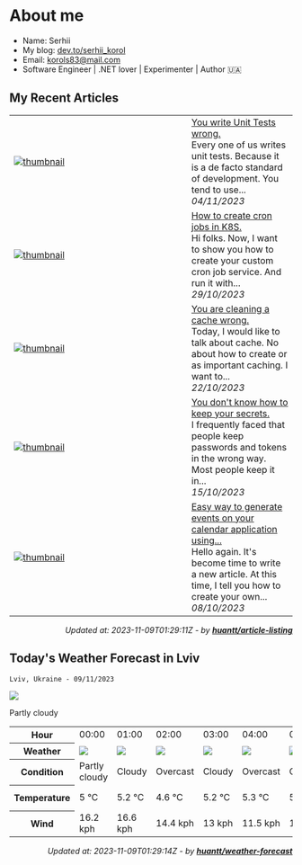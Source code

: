 # About me

- Name: Serhii
- My blog: [dev.to/serhii_korol](https://dev.to/serhii_korol_ab7776c50dba)
- Email: [korols83@mail.com](mailto:korols83@mail.com)
- Software Engineer | .NET lover | Experimenter | Author 🇺🇦

## My Recent Articles


<table>
        <tr>
            <td width="300px">
                <a href="https://dev.to/serhii_korol_ab7776c50dba/you-write-unit-tests-wrong-5d9f"><img src="https://res.cloudinary.com/practicaldev/image/fetch/s--GG0lG3cm--/c_imagga_scale,f_auto,fl_progressive,h_420,q_auto,w_1000/https://dev-to-uploads.s3.amazonaws.com/uploads/articles/ze1w904jlo4fzso8y0ty.jpg" alt="thumbnail"></a>
            </td>
            <td>
                <a href="https://dev.to/serhii_korol_ab7776c50dba/you-write-unit-tests-wrong-5d9f">You write Unit Tests wrong.</a>
                <div>Every one of us writes unit tests. Because it is a de facto standard of development. You tend to use...</div>
                <div><i>04/11/2023</i></div>
            </td>
        </tr>
        <tr>
            <td width="300px">
                <a href="https://dev.to/serhii_korol_ab7776c50dba/how-to-create-cron-jobs-in-k8s-405m"><img src="https://res.cloudinary.com/practicaldev/image/fetch/s--0McM2KI0--/c_imagga_scale,f_auto,fl_progressive,h_420,q_auto,w_1000/https://dev-to-uploads.s3.amazonaws.com/uploads/articles/l6artnd1z8pj4u1clsjx.jpg" alt="thumbnail"></a>
            </td>
            <td>
                <a href="https://dev.to/serhii_korol_ab7776c50dba/how-to-create-cron-jobs-in-k8s-405m">How to create cron jobs in K8S.</a>
                <div>Hi folks. Now, I want to show you how to create your custom cron job service. And run it with...</div>
                <div><i>29/10/2023</i></div>
            </td>
        </tr>
        <tr>
            <td width="300px">
                <a href="https://dev.to/serhii_korol_ab7776c50dba/you-are-cleaning-a-cache-wrong-1hjo"><img src="https://res.cloudinary.com/practicaldev/image/fetch/s--w0IfKBdC--/c_imagga_scale,f_auto,fl_progressive,h_420,q_auto,w_1000/https://dev-to-uploads.s3.amazonaws.com/uploads/articles/3nz7azlu6bf303ipt3mr.jpg" alt="thumbnail"></a>
            </td>
            <td>
                <a href="https://dev.to/serhii_korol_ab7776c50dba/you-are-cleaning-a-cache-wrong-1hjo">You are cleaning a cache wrong.</a>
                <div>Today, I would like to talk about cache. No about how to create or as important caching. I want to...</div>
                <div><i>22/10/2023</i></div>
            </td>
        </tr>
        <tr>
            <td width="300px">
                <a href="https://dev.to/serhii_korol_ab7776c50dba/you-dont-know-how-to-keep-your-secrets-1a36"><img src="https://res.cloudinary.com/practicaldev/image/fetch/s--y491yH3L--/c_imagga_scale,f_auto,fl_progressive,h_420,q_auto,w_1000/https://dev-to-uploads.s3.amazonaws.com/uploads/articles/2cnysdd8qtft6r5s9ymh.jpeg" alt="thumbnail"></a>
            </td>
            <td>
                <a href="https://dev.to/serhii_korol_ab7776c50dba/you-dont-know-how-to-keep-your-secrets-1a36">You don&#39;t know how to keep your secrets.</a>
                <div>I frequently faced that people keep passwords and tokens in the wrong way. Most people keep it in...</div>
                <div><i>15/10/2023</i></div>
            </td>
        </tr>
        <tr>
            <td width="300px">
                <a href="https://dev.to/serhii_korol_ab7776c50dba/easy-way-to-generate-events-on-your-calendar-application-using-net-maui-3793"><img src="https://res.cloudinary.com/practicaldev/image/fetch/s--IEKKg3ht--/c_imagga_scale,f_auto,fl_progressive,h_420,q_auto,w_1000/https://dev-to-uploads.s3.amazonaws.com/uploads/articles/2d6uh8p1jrjae0i9sygg.png" alt="thumbnail"></a>
            </td>
            <td>
                <a href="https://dev.to/serhii_korol_ab7776c50dba/easy-way-to-generate-events-on-your-calendar-application-using-net-maui-3793">Easy way to generate events on your calendar application using...</a>
                <div>Hello again. It&#39;s become time to write a new article. At this time, I tell you how to create your own...</div>
                <div><i>08/10/2023</i></div>
            </td>
        </tr>
</table>

<div align="right">

*Updated at: 2023-11-09T01:29:11Z - by **[huantt/article-listing](https://github.com/huantt/article-listing)***

</div>

## Today's Weather Forecast in Lviv



`Lviv, Ukraine - 09/11/2023`

<img src="https://cdn.weatherapi.com/weather/64x64/day/116.png"/>

Partly cloudy


<table>
    <tr>
        <th>Hour</th>
        <td>00:00</td><td>01:00</td><td>02:00</td><td>03:00</td><td>04:00</td><td>05:00</td><td>06:00</td><td>07:00</td><td>08:00</td><td>09:00</td><td>10:00</td><td>11:00</td><td>12:00</td><td>13:00</td><td>14:00</td><td>15:00</td><td>16:00</td><td>17:00</td><td>18:00</td><td>19:00</td><td>20:00</td><td>21:00</td><td>22:00</td><td>23:00</td>
    </tr>
    <tr>
        <th>Weather</th>
        <td><img src="https://cdn.weatherapi.com/weather/64x64/night/116.png"></img></td><td><img src="https://cdn.weatherapi.com/weather/64x64/night/119.png"></img></td><td><img src="https://cdn.weatherapi.com/weather/64x64/night/122.png"></img></td><td><img src="https://cdn.weatherapi.com/weather/64x64/night/119.png"></img></td><td><img src="https://cdn.weatherapi.com/weather/64x64/night/122.png"></img></td><td><img src="https://cdn.weatherapi.com/weather/64x64/night/122.png"></img></td><td><img src="https://cdn.weatherapi.com/weather/64x64/night/119.png"></img></td><td><img src="https://cdn.weatherapi.com/weather/64x64/night/116.png"></img></td><td><img src="https://cdn.weatherapi.com/weather/64x64/day/116.png"></img></td><td><img src="https://cdn.weatherapi.com/weather/64x64/day/116.png"></img></td><td><img src="https://cdn.weatherapi.com/weather/64x64/day/113.png"></img></td><td><img src="https://cdn.weatherapi.com/weather/64x64/day/113.png"></img></td><td><img src="https://cdn.weatherapi.com/weather/64x64/day/113.png"></img></td><td><img src="https://cdn.weatherapi.com/weather/64x64/day/113.png"></img></td><td><img src="https://cdn.weatherapi.com/weather/64x64/day/113.png"></img></td><td><img src="https://cdn.weatherapi.com/weather/64x64/day/113.png"></img></td><td><img src="https://cdn.weatherapi.com/weather/64x64/day/113.png"></img></td><td><img src="https://cdn.weatherapi.com/weather/64x64/night/113.png"></img></td><td><img src="https://cdn.weatherapi.com/weather/64x64/night/113.png"></img></td><td><img src="https://cdn.weatherapi.com/weather/64x64/night/113.png"></img></td><td><img src="https://cdn.weatherapi.com/weather/64x64/night/113.png"></img></td><td><img src="https://cdn.weatherapi.com/weather/64x64/night/113.png"></img></td><td><img src="https://cdn.weatherapi.com/weather/64x64/night/113.png"></img></td><td><img src="https://cdn.weatherapi.com/weather/64x64/night/122.png"></img></td>
    </tr>
    <tr>
        <th>Condition</th>
        <td width="200px">Partly cloudy</td><td width="200px">Cloudy</td><td width="200px">Overcast</td><td width="200px">Cloudy</td><td width="200px">Overcast</td><td width="200px">Overcast</td><td width="200px">Cloudy</td><td width="200px">Partly cloudy</td><td width="200px">Partly cloudy</td><td width="200px">Partly cloudy</td><td width="200px">Sunny</td><td width="200px">Sunny</td><td width="200px">Sunny</td><td width="200px">Sunny</td><td width="200px">Sunny</td><td width="200px">Sunny</td><td width="200px">Sunny</td><td width="200px">Clear</td><td width="200px">Clear</td><td width="200px">Clear</td><td width="200px">Clear</td><td width="200px">Clear</td><td width="200px">Clear</td><td width="200px">Overcast</td>
    </tr>
    <tr>
        <th>Temperature</th>
        <td>5 °C</td><td>5.2 °C</td><td>4.6 °C</td><td>5.2 °C</td><td>5.3 °C</td><td>5.9 °C</td><td>6 °C</td><td>5.9 °C</td><td>6 °C</td><td>6.4 °C</td><td>7.5 °C</td><td>8.9 °C</td><td>10 °C</td><td>10.6 °C</td><td>10.8 °C</td><td>10.3 °C</td><td>9 °C</td><td>7.5 °C</td><td>6.8 °C</td><td>6.3 °C</td><td>5.9 °C</td><td>5.5 °C</td><td>5.2 °C</td><td>5 °C</td>
    </tr>
    <tr>
        <th>Wind</th>
        <td>16.2 kph</td><td>16.6 kph</td><td>14.4 kph</td><td>13 kph</td><td>11.5 kph</td><td>12.2 kph</td><td>12.2 kph</td><td>11.9 kph</td><td>11.5 kph</td><td>11.5 kph</td><td>10.4 kph</td><td>11.2 kph</td><td>14 kph</td><td>18.4 kph</td><td>20.9 kph</td><td>20.5 kph</td><td>20.5 kph</td><td>18.7 kph</td><td>16.2 kph</td><td>13.7 kph</td><td>13.3 kph</td><td>13 kph</td><td>11.9 kph</td><td>12.2 kph</td>
    </tr>
</table>


<div align="right">

*Updated at: 2023-11-09T01:29:14Z - by **[huantt/weather-forecast](https://github.com/huantt/weather-forecast)***

</div>